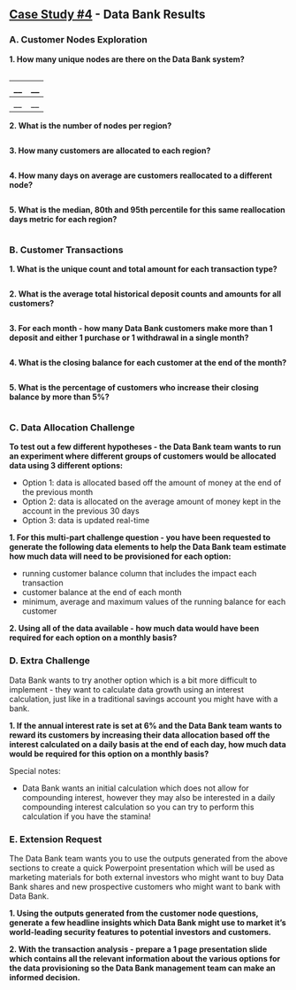 ## [Case Study #4](https://8weeksqlchallenge.com/case-study-4/) - Data Bank Results

### A. Customer Nodes Exploration

**1. How many unique nodes are there on the Data Bank system?**
```sql 
```
| __ | __ |
| -------- | ----------- |
| __       | __     |

**2. What is the number of nodes per region?**
```sql 
```

**3. How many customers are allocated to each region?**
```sql 
```

**4. How many days on average are customers reallocated to a different node?**
```sql 
```

**5. What is the median, 80th and 95th percentile for this same reallocation days metric for each region?**
```sql 
```


### B. Customer Transactions
**1. What is the unique count and total amount for each transaction type?**
```sql 
```

**2. What is the average total historical deposit counts and amounts for all customers?**
```sql 
```

**3. For each month - how many Data Bank customers make more than 1 deposit and either 1 purchase or 1 withdrawal in a single month?**
```sql 
```

**4. What is the closing balance for each customer at the end of the month?**
```sql 
```

**5. What is the percentage of customers who increase their closing balance by more than 5%?**
```sql 
```



### C. Data Allocation Challenge
**To test out a few different hypotheses - the Data Bank team wants to run an experiment where different groups of customers would be allocated data using 3 different options:**
  - Option 1: data is allocated based off the amount of money at the end of the previous month
  - Option 2: data is allocated on the average amount of money kept in the account in the previous 30 days
  - Option 3: data is updated real-time

**1. For this multi-part challenge question - you have been requested to generate the following data elements to help the Data Bank team estimate how much data will need to be provisioned for each option:**
  - running customer balance column that includes the impact each transaction
  - customer balance at the end of each month
  - minimum, average and maximum values of the running balance for each customer
 
**2. Using all of the data available - how much data would have been required for each option on a monthly basis?**


### D. Extra Challenge
Data Bank wants to try another option which is a bit more difficult to implement - they want to calculate data growth using an interest calculation, just like in a traditional savings account you might have with a bank.

**1. If the annual interest rate is set at 6% and the Data Bank team wants to reward its customers by increasing their data allocation based off the interest calculated on a daily basis at the end of each day, how much data would be required for this option on a monthly basis?**

Special notes:
  - Data Bank wants an initial calculation which does not allow for compounding interest, however they may also be interested in a daily compounding interest calculation so you can try to perform this calculation if you have the stamina! 

### E. Extension Request
The Data Bank team wants you to use the outputs generated from the above sections to create a quick Powerpoint presentation which will be used as marketing materials for both external investors who might want to buy Data Bank shares and new prospective customers who might want to bank with Data Bank.

**1. Using the outputs generated from the customer node questions, generate a few headline insights which Data Bank might use to market it’s world-leading security features to potential investors and customers.**

**2. With the transaction analysis - prepare a 1 page presentation slide which contains all the relevant information about the various options for the data provisioning so the Data Bank management team can make an informed decision.**
